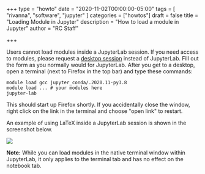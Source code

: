 +++
type = "howto"
date = "2020-11-02T00:00:00-05:00"
tags = [
  "rivanna", "software", "jupyter"
]
categories = ["howtos"]
draft = false
title = "Loading Module in Jupyter"
description = "How to load a module in Jupyter"
author = "RC Staff"

+++

Users cannot load modules inside a JupyterLab session. If you need access to modules, please request a [desktop session](https://rivanna-portal.hpc.virginia.edu/pun/sys/dashboard/batch_connect/sys/uva_desktop/session_contexts/new) instead of JupyterLab. Fill out the form as you normally would for JupyterLab. After you get to a desktop, open a terminal (next to Firefox in the top bar) and type these commands:

```
module load gcc jupyter_conda/.2020.11-py3.8
module load ... # your modules here
jupyter-lab
```

This should start up Firefox shortly. If you accidentally close the window, right click on the link in the terminal and choose "open link" to restart.

An example of using LaTeX inside a JupyterLab session is shown in the screenshot below.

<img src="/images/howtos/jupyter-latex.png">

**Note:** While you can load modules in the native terminal window within JupyterLab, it only applies to the terminal tab and has no effect on the notebook tab.
